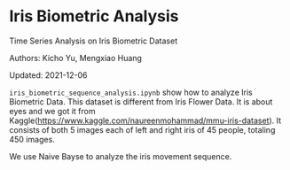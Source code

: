 # Iris Biometric Analysis
Time Series Analysis on Iris Biometric Dataset

Authors: Kicho Yu, Mengxiao Huang

Updated: 2021-12-06


`iris_biometric_sequence_analysis.ipynb` show how to analyze Iris Biometric Data. This dataset is different from Iris Flower Data. It is about eyes and we got it from Kaggle(https://www.kaggle.com/naureenmohammad/mmu-iris-dataset). It consists of both 5 images each of left and right iris of 45 people, totaling 450 images.

We use Naive Bayse to analyze the iris movement sequence.
